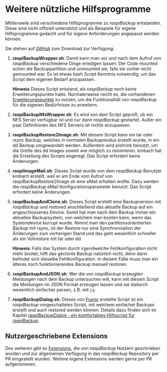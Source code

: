 # Weitere nützliche Hilfsprogramme

Mittlerweile sind verschiedene Hilfsprogramme zu *raspiBackup* entstanden. Diese
sind nicht offiziell unterstützt und als Beispiele für eigene Hilfsprogramme
gedacht und für eigene Anforderungen angepasst werden können.

Sie stehen auf [*GitHub*](https://github.com/framps/raspiBackup/tree/master/helper) zum Download zur Verfügung:

1. **raspiBackupWrapper.sh**: Damit kann man vor und nach dem Aufruf von
   *raspiBackup* verschiedene Dinge erledigen lassen. Der Code mounted schon die
   Backuppartition und unmounted sie, falls sie vorher nicht gemounted war. Es
   ist etwas bash Script Kenntnis notwendig, um das Script dem eigenen Bedarf
   anzupassen.

   **Hinweis**
   Dieses Script entstand, als *raspiBackup* noch keine Erweiterungspunkte hatte. Normalerweise
   reicht es, die vorhandenen [Erweiterungspunkte](hooks-for-own-scripts.md)
   zu nutzen, um die Funktionalität von *raspiBackup* für die eigenen Bedürfnisse zu erweitern.

2. **raspiBackupNfsWrapper.sh**: Es wird von dem Script geprüft, ob ein NFS Server
   verfügbar ist und nur dann *raspiBackup* gestartet. Außer ein paar
   Definitionen des NFS Servers ist nichts anzupassen.

3. **raspiBackupRestore2Image.sh**: Mit diesem Script kann ein tar oder rsync
   Backup, welches in normalen Backupmodus erstellt wurde, in ein dd Backup
   umgewandelt werden. Außerdem wird pishrink benutzt, um die Größe des dd Images
   soweit wie möglich zu minimieren. kmbach hat die Erstellung des Scripts angeregt.
   Das Script erfordert keine Änderungen.

4. **raspiImageMail.sh**: Dieses Script wurde von dem *raspiBackup* Benutzer kmbach
   erstellt, weil er am Ende vom Aufruf von raspiBackupRestore2Image.sh eine eMail
   erhalten wollte. Dazu werden die *raspiBackup* eMail Konfigurationsparameter benutzt.
   Das Script erfordert keine Änderungen.

5. **raspiBackupAndClone.sh**: Dieses Script erstellt eine Backupversion mit *raspiBackup*
   und restored anschließend das aktuelle Backup auf ein angeschlossenes Device. Somit hat
   man nach dem Backup immer ein aktuelles Backupsystem, von welchem man booten kann,
   wenn das Systemdevice korrupt wurde. Nimmt man den partitionsorientierten Backup mit rsync,
   ist der Restore nur eine Synchronisation der Änderungen zum vorherigen Stand und das geht
   wesentlich schneller als ein Vollrestore mit tar oder dd.

   **Hinweis**: Falls das System durch irgendwelche Fehlkonfiguration nicht mehr bootet, hilft das geclonte Backup
   natürlich nicht, denn darin befindet sich dieselbe Fehlkonfiguration. In diesem Falle muss man ein
   älteres noch funktionierendes Backup manuell restoren.

6. **raspiBackupAndJSON.sh**: Wer die von *raspiBackup* erzeugten Meldungen nach dem Backup untersuchen will,
   kann mit diesem Script die Meldungen im JSON Format erzeugen lassen
   und sie dadurch wesentlich einfacher parsen, z.B. mit `jq`.

7. **raspiBackupDialog.sh**: Dieses von [Franjo](https://github.com/franjo-G) erstellte Script ist ein *raspiBackup* vorgeschaltetes
   Script, mit welchem einfacher Backups erstellt und auch restored werden können.
   Details dazu finden sich im Kapitel [raspiBackupDialog - ein komfortables Hilfsscript für raspiBackup](raspibackupdialog-a-convenient-helper-script-for-raspibackup.md).

## Nutzergeschriebene Extensions

Des weiteren gibt es [Extensions](https://github.com/framps/raspiBackup/tree/master/extensions_userprovided),
die von *raspiBackup* Nutzern geschrieben wurden und zur allgemeinen
Verfügung in das *raspiBackup* Repository per PR eingestellt wurden.
Weitere eigene Extensions werden gerne per PR aufgenommen.

[.status]: rft
[.source]: https://www.linux-tips-and-tricks.de/de/raspibackupcategoried/507-raspibackup-nuetzliche-hilfsprogramme
[.source]: https://www.linux-tips-and-tricks.de/en/raspibackupcategorye/508-raspibackup-nuetzliche-hilfsprogramme-2

